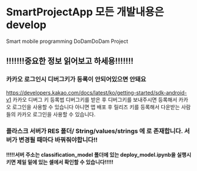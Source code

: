 # SmartProjectApp 모든 개발내용은 develop
Smart mobile programming DoDamDoDam Project
## !!!!!!!중요한 정보 읽어보고 하세용!!!!!!!

### 카카오 로그인시 디버그키가 등록이 안되어있으면 안돼요
https://developers.kakao.com/docs/latest/ko/getting-started/sdk-android-v1 카카오 디버그 키 등록법 디버그키를 받은 후 디버그키를 보내주시면 등록해서 카카오 로그인을 사용할 수 있습니다
아니면 앱 배포 후 릴리즈 키를 등록해서 다운받는 사람들의 카카오 로그인을 사용할 수 있습니다.

### 플라스크 서버가 RES 폴더/ String/values/strings 에  <string name="flaskserver"> 로 존재합니다. 서버가 변경될 때마다 바꿔줘야합니다!!
#### !!!!!서버 주소는 classification_model 폴더에 있는 deploy_model.ipynb을 실행시키면 제일 밑에 있는 셀에서 확인할 수 있습니다!!!!!
